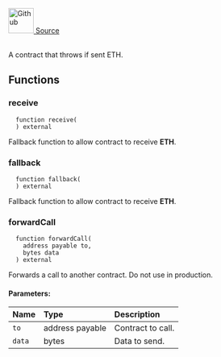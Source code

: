 <a href="https://github.com/solace-fi/solace-core/blob/main/contracts/mocks/MockFaultyReceiver.sol"><img src="/img/github.svg" alt="Github" width="50px"/> Source</a><br/><br/>

A contract that throws if sent ETH.


## Functions
### receive
```solidity
  function receive(
  ) external
```
Fallback function to allow contract to receive **ETH**.



### fallback
```solidity
  function fallback(
  ) external
```
Fallback function to allow contract to receive **ETH**.



### forwardCall
```solidity
  function forwardCall(
    address payable to,
    bytes data
  ) external
```
Forwards a call to another contract.
Do not use in production.


#### Parameters:
| Name | Type | Description                                                          |
| :--- | :--- | :------------------------------------------------------------------- |
|`to` | address payable | Contract to call.
|`data` | bytes | Data to send.

